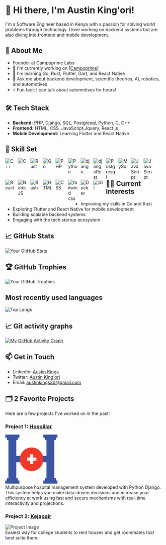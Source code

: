 # 👋 Hi there, I'm Austin King'ori!

I'm a Software Engineer based in Kenya with a passion for solving world problems through technology. I love working on backend systems but am also diving into frontend and mobile development.

## 🚀 About Me
- Founder at Campoprime Labs
- 🔭 I'm currently working on [[Campoprime](https://github.com/campoprime/campoprime)]
- 🌱 I'm learning Go, Rust, Flutter, Dart, and React Native
- 💬 Ask me about backend development, scientific theories, AI, robotics, and automotives
- ⚡ Fun fact: I can talk about automotives for hours!

## 🛠️ Tech Stack

- **Backend:** PHP, Django, SQL, Postgresql, Python, C, C++
- **Frontend:** HTML, CSS, JavaScript,Jquery, React.js
- **Mobile Development:** Learning Flutter and React Native

 ## 🧰 Skill Set

<img align="left" alt="C++" width="30px" style="padding-right:10px;" src="https://cdn.jsdelivr.net/gh/devicons/devicon@latest/icons/cplusplus/cplusplus-original.svg" />
<img align="left" alt="C" width="30px" style="padding-right:10px;" src="https://cdn.jsdelivr.net/gh/devicons/devicon@latest/icons/c/c-original.svg" />
<img align="left" alt="Rust" width="30px" style="padding-right:10px;" src="https://cdn.jsdelivr.net/gh/devicons/devicon@latest/icons/rust/rust-original.svg" />
<img align="left" alt="Go" width="30px" style="padding-right:10px;" src="https://cdn.jsdelivr.net/gh/devicons/devicon@latest/icons/go/go-original.svg" />
<img align="left" alt="PHP" width="30px" style="padding-right:10px;" src="https://cdn.jsdelivr.net/gh/devicons/devicon@latest/icons/php/php-original.svg" />
<img align="left" alt="Python" width="30px" style="padding-right:10px;" src="https://cdn.jsdelivr.net/gh/devicons/devicon@latest/icons/python/python-original.svg" />
<img align="left" alt="django" width="30px" style="padding-right:10px;" src="https://cdn.jsdelivr.net/gh/devicons/devicon@latest/icons/django/django-plain.svg" />
<img align="left" alt="djangoRest" width="30px" style="padding-right:10px;" src="https://cdn.jsdelivr.net/gh/devicons/devicon@latest/icons/djangorest/djangorest-plain.svg" />
<img align="left" alt="Postgresql" width="30px" style="padding-right:10px;" src="https://cdn.jsdelivr.net/gh/devicons/devicon@latest/icons/postgresql/postgresql-original-wordmark.svg" />
<img align="left" alt="MySql" width="30px" style="padding-right:10px;" src="https://cdn.jsdelivr.net/gh/devicons/devicon@latest/icons/mysql/mysql-original-wordmark.svg" />
<img align="left" alt="JavaScript" width="30px" style="padding-right:10px;" src="https://cdn.jsdelivr.net/gh/devicons/devicon@latest/icons/javascript/javascript-original.svg" />
<img align="left" alt="JavaScript" width="30px" style="padding-right:10px;" src="https://cdn.jsdelivr.net/gh/devicons/devicon@latest/icons/jquery/jquery-original-wordmark.svg" />
<img align="left" alt="React" width="30px" style="padding-right:10px;" src="https://cdn.jsdelivr.net/gh/devicons/devicon@latest/icons/react/react-original-wordmark.svg" />
<img align="left" alt="NodeJS" width="30px" style="padding-right:10px;" src="https://cdn.jsdelivr.net/gh/devicons/devicon@latest/icons/nodejs/nodejs-plain-wordmark.svg" />
<img align="left" alt="Bash" width="30px" style="padding-right:10px;" src="https://cdn.jsdelivr.net/gh/devicons/devicon/icons/bash/bash-original.svg" />
<img align="left" alt="HTML" width="30px" style="padding-right:10px;" src="https://cdn.jsdelivr.net/gh/devicons/devicon@latest/icons/html5/html5-original.svg" />
<img align="left" alt="CSS" width="30px" style="padding-right:10px;" src="https://cdn.jsdelivr.net/gh/devicons/devicon/icons/css3/css3-plain.svg" />
<img align="left" alt="tailwind css" width="30px" style="padding-right:10px;" src="https://cdn.jsdelivr.net/gh/devicons/devicon@latest/icons/tailwindcss/tailwindcss-original.svg" />
<img align="left" alt="Docker" width="30px" style="padding-right:10px;" src="https://cdn.jsdelivr.net/gh/devicons/devicon@latest/icons/docker/docker-original.svg" />
<img align="left" alt="Git" width="30px" style="padding-right:10px;" src="https://cdn.jsdelivr.net/gh/devicons/devicon/icons/git/git-original.svg" /><br />
<br />

## 🧑‍💻 Current Interests

- Improving my skills in Go and Rust
- Exploring Flutter and React Native for mobile development
- Building scalable backend systems
- Engaging with the tech startup ecosystem

## 📈 GitHub Stats

![Your GitHub Stats](https://github-readme-stats.vercel.app/api?username=AustinKingOry&show_icons=true&theme=radical)

## 🏆 GitHub Trophies

![Your GitHub Trophies](https://github-profile-trophy.vercel.app/?username=AustinKingOry&theme=dracula)

##  Most recently used languages
![Top Langs](https://github-readme-stats.vercel.app/api/top-langs/?username=AustinKingOry&layout=compact&theme=radical)

## 📈 Git activity graphs

[![My GitHub Activity Graph](https://activity-graph.herokuapp.com/graph?username=AustinKingOry&theme=redical)](https://github.com/ashutosh00710/github-readme-activity-graph)


## 📫 Get in Touch

- LinkedIn: [Austin Kings](https://www.linkedin.com/in/austin-kings)
- Twitter: [Austin King'ori](https://x.com/IamKingOry)
- Email: [austinkings30@gmail.com](mailto:austinkings30@gmail.com)

## 🗂️ 2 Favorite Projects

Here are a few projects I've worked on in the past:

### Project 1: [Hospillar](https://github.com/AustinKingOry/hospillar)
![Project Image](https://raw.githubusercontent.com/AustinKingOry/hospillar/main/static/img/logo.jpg)
<br />
Multipurpose hospital management system developed with Python Django. This system helps you make data-driven decisions and increase your efficiency at work using fast and secure mechanisms with real-time interactivity and projections.

### Project 2: [Kejapair](https://github.com/AustinKingOry/kejapair)
![Project Image](https://yourimageurl.com/project2.png)
<br />
Easiest way for college students to rent houses and get roommates that best suite them.

